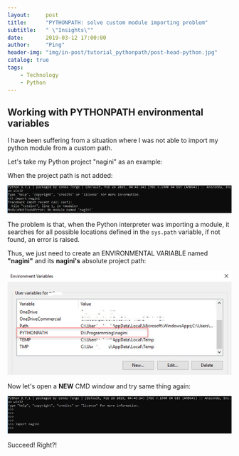 ```yaml
---
layout:     post
title:      "PYTHONPATH: solve custom module importing problem"
subtitle:   " \"Insights\""
date:       2019-03-12 17:00:00
author:     "Ping"
header-img: "img/in-post/tutorial_pythonpath/post-head-python.jpg"
catalog: true
tags:
    - Technology
    - Python
---
```


## Working with PYTHONPATH environmental variables

I have been suffering from a situation where I was not able to import my python module from a custom path.

Let's take my Python project "nagini" as an example:

When the project path is not added:

![console-no-nagini](img/in-post/tutorial_pythonpath/post_console_no_nagini.JPG)

The problem is that, when the Python interpreter was importing a module, it searches for all
possible locations defined in the `sys.path` variable, if not found, an error is raised.

Thus, we just need to create an ENVIRONMENTAL VARIABLE named **"nagini"** and its **nagini's** absolute project path:

![environmental-variable](img/in-post/tutorial_pythonpath/post_added_pythonpath.jpg)

Now let's open a **NEW** CMD window and try same thing again:

![console-nagini](img/in-post/tutorial_pythonpath/post_console_has_nagini.JPG)

Succeed! Right?!
